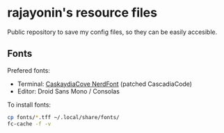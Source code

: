 # rajayonin's resource files

Public repository to save my config files, so they can be easily accesible.

## Fonts
Prefered fonts:
- Terminal: [CaskaydiaCove NerdFont](https://github.com/ryanoasis/nerd-fonts/tree/master/patched-fonts/CascadiaMono) (patched CascadiaCode)
- Editor: Droid Sans Mono / Consolas


To install fonts:
```bash
cp fonts/*.tff ~/.local/share/fonts/
fc-cache -f -v
```
